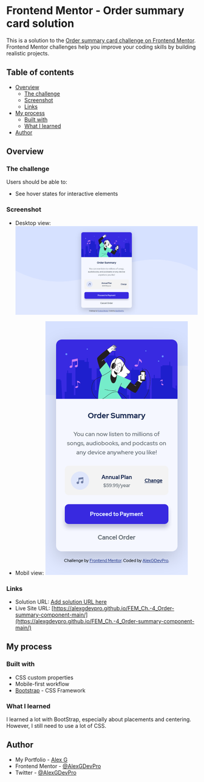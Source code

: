 # Frontend Mentor - Order summary card solution

This is a solution to the [Order summary card challenge on Frontend Mentor](https://www.frontendmentor.io/challenges/order-summary-component-QlPmajDUj). Frontend Mentor challenges help you improve your coding skills by building realistic projects. 

## Table of contents

- [Overview](#overview)
  - [The challenge](#the-challenge)
  - [Screenshot](#screenshot)
  - [Links](#links)
- [My process](#my-process)
  - [Built with](#built-with)
  - [What I learned](#what-i-learned)
- [Author](#author)

## Overview

### The challenge

Users should be able to:

- See hover states for interactive elements

### Screenshot

- Desktop view:
![Desktop-view](./screenshots/desktop-view.png)

- Mobil view:
![Mobil-view](./screenshots/mobil-view.png)

### Links

- Solution URL: [Add solution URL here](https://your-solution-url.com)
- Live Site URL: [https://alexgdevpro.github.io/FEM_Ch.-4_Order-summary-component-main/](https://alexgdevpro.github.io/FEM_Ch.-4_Order-summary-component-main/)

## My process

### Built with

- CSS custom properties
- Mobile-first workflow
- [Bootstrap](https://getbootstrap.com/) - CSS Framework

### What I learned

I learned a lot with BootStrap, especially about placements and centering.
However, I still need to use a lot of CSS.

## Author

- My Portfolio - [Alex G](https://alexgdevpro.github.io/)
- Frontend Mentor - [@AlexGDevPro](https://www.frontendmentor.io/profile/AlexGDevPro)
- Twitter - [@AlexGDevPro](https://www.twitter.com/AlexGDevPro)
